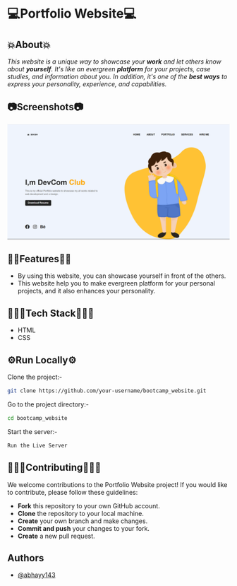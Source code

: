 
# 💻Portfolio Website💻
## 💥About💥

*This website is a unique way to showcase your **work** and let others know about **yourself**. It's like an evergreen **platform** for your projects, case studies, and information about you. In addition, it's one of the **best ways** to express your personality, experience, and capabilities.*

## 📷Screenshots📷

![App Screenshot](./images/portfolio.png)

## 🙌🏻Features🙌🏻

- By using this website, you can showcase yourself in front of the others.
- This website help you to make evergreen platform for your personal projects, and it also enhances your personality.

## 👨🏻‍💻Tech Stack👨🏻‍💻

- HTML
- CSS

## ⚙️Run Locally⚙️

Clone the project:-

```bash
git clone https://github.com/your-username/bootcamp_website.git
```

Go to the project directory:-

```bash
cd bootcamp_website
```

Start the server:-

```bash
Run the Live Server
```


## 🧑‍🤝‍🧑Contributing🧑‍🤝‍🧑

We welcome contributions to the Portfolio Website project! If you would like to contribute, please follow these guidelines:

- **Fork** this repository to your own GitHub account.
- **Clone** the repository to your local machine.
- **Create** your own branch and make changes.
- **Commit and push** your changes to your fork.
- **Create** a new pull request.


## Authors

- [@abhayy143](https://github.com/abhayy143)